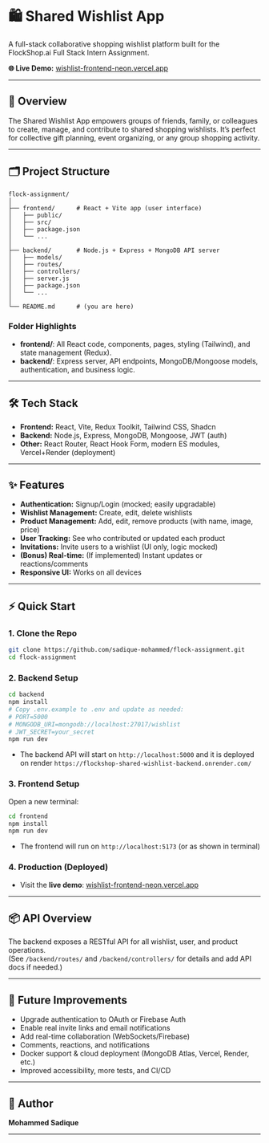 # 🛍️ Shared Wishlist App

A full-stack collaborative shopping wishlist platform built for the FlockShop.ai Full Stack Intern Assignment.

**🌐 Live Demo:** [wishlist-frontend-neon.vercel.app](https://wishlist-frontend-neon.vercel.app/)

---

## 🚀 Overview

The Shared Wishlist App empowers groups of friends, family, or colleagues to create, manage, and contribute to shared shopping wishlists. It’s perfect for collective gift planning, event organizing, or any group shopping activity.

---

## 🗂️ Project Structure

```
flock-assignment/
│
├── frontend/      # React + Vite app (user interface)
│   ├── public/
│   ├── src/
│   ├── package.json
│   └── ...        
│
├── backend/       # Node.js + Express + MongoDB API server
│   ├── models/
│   ├── routes/
│   ├── controllers/
│   ├── server.js
│   ├── package.json
│   └── ...
│
└── README.md      # (you are here)
```

### Folder Highlights

- **frontend/**: All React code, components, pages, styling (Tailwind), and state management (Redux).
- **backend/**: Express server, API endpoints, MongoDB/Mongoose models, authentication, and business logic.

---

## 🛠️ Tech Stack

- **Frontend:** React, Vite, Redux Toolkit, Tailwind CSS, Shadcn
- **Backend:** Node.js, Express, MongoDB, Mongoose, JWT (auth)
- **Other:** React Router, React Hook Form, modern ES modules, Vercel+Render (deployment)

---

## ✨ Features

- **Authentication:** Signup/Login (mocked; easily upgradable)
- **Wishlist Management:** Create, edit, delete wishlists
- **Product Management:** Add, edit, remove products (with name, image, price)
- **User Tracking:** See who contributed or updated each product
- **Invitations:** Invite users to a wishlist (UI only, logic mocked)
- **(Bonus) Real-time:** (If implemented) Instant updates or reactions/comments
- **Responsive UI:** Works on all devices

---

## ⚡ Quick Start

### 1. Clone the Repo

```bash
git clone https://github.com/sadique-mohammed/flock-assignment.git
cd flock-assignment
```

### 2. Backend Setup

```bash
cd backend
npm install
# Copy .env.example to .env and update as needed:
# PORT=5000
# MONGODB_URI=mongodb://localhost:27017/wishlist
# JWT_SECRET=your_secret
npm run dev
```
- The backend API will start on `http://localhost:5000` and it is deployed on render `https://flockshop-shared-wishlist-backend.onrender.com/`

### 3. Frontend Setup

Open a new terminal:

```bash
cd frontend
npm install
npm run dev
```
- The frontend will run on `http://localhost:5173` (or as shown in terminal)

### 4. Production (Deployed)

- Visit the **live demo**: [wishlist-frontend-neon.vercel.app](https://wishlist-frontend-neon.vercel.app/)

---


## 📦 API Overview

The backend exposes a RESTful API for all wishlist, user, and product operations.  
(See `/backend/routes/` and `/backend/controllers/` for details and add API docs if needed.)

---

## 🚀 Future Improvements

- Upgrade authentication to OAuth or Firebase Auth
- Enable real invite links and email notifications
- Add real-time collaboration (WebSockets/Firebase)
- Comments, reactions, and notifications
- Docker support & cloud deployment (MongoDB Atlas, Vercel, Render, etc.)
- Improved accessibility, more tests, and CI/CD

---

## 👤 Author

**Mohammed Sadique**

---
